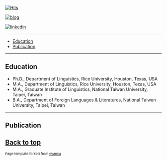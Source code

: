 [![Hits](https://hits.seeyoufarm.com/api/count/incr/badge.svg?url=https%3A%2F%2Fgithub.com%2Fhoward-haowen%2Fhoward-haowen.github.io&count_bg=%2367E805&title_bg=%23555555&icon=grav.svg&icon_color=%2367E805&title=visitors&edge_flat=false)](https://hits.seeyoufarm.com)

[![blog](https://img.shields.io/badge/Visit-My%20blog-blue?style=flat&logo=blogger&logoColor=white)](https://howard-haowen.github.io/blog.ai/)

[![linkedin](https://img.shields.io/badge/View-My%20LinkedIn-blue?style=flat&logo=linkedin&logoColor=white)](https://www.linkedin.com/in/haowen-jiang-phd-16242074/)

---
- [Education](#education)
- [Publication](#publication)

---
## Education
- Ph.D., Department of Linguistics, Rice University, Houston, Texas, USA
- M.A., Department of Linguistics, Rice University, Houston, Texas, USA
- M.A., Graduate Institute of Linguistics, National Taiwan University, Taipei, Taiwan
- B.A., Department of Foreign Languages & Literatures, National Taiwan University, Taipei, Taiwan

---
## Publication


[Back to top](#)
---
<p style="font-size:11px">Page template forked from <a href="https://github.com/evanca/quick-portfolio">evanca</a></p>
<!-- Remove above link if you don't want to attibute -->

